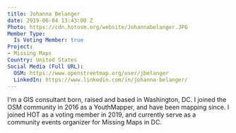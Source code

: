 ```yaml
---
title: Johanna Belanger
date: 2019-06-04 13:43:00 Z
Photo: https://cdn.hotosm.org/website/Johannabelanger.JPG
Member Type:
  Is Voting Member: true
Project:
- Missing Maps
Country: United States
Social Media (Full URL):
  OSM: https://www.openstreetmap.org/user/jbelanger
  LinkedIn: https://www.linkedin.com/in/johanna-belanger/
---
```


I'm a GIS consultant born, raised and based in Washington, DC. I joined the OSM community in 2016 as a YouthMapper, and have been mapping since. I joined HOT as a voting member in 2019, and currently serve as a community events organizer for Missing Maps in DC.